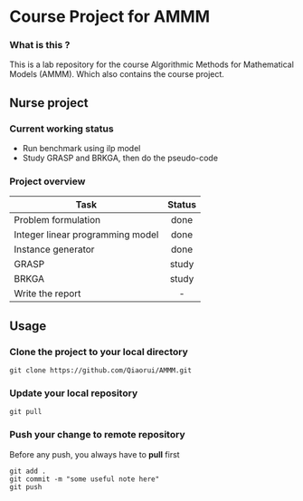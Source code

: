 # Course Project for AMMM
### What is this ?
This is a lab repository for the course Algorithmic Methods for Mathematical Models (AMMM). Which also contains the course project.

## Nurse project

### Current working status
* Run benchmark using ilp model
* Study GRASP and BRKGA, then do the pseudo-code

### Project overview
| Task                              | Status   |
| --------------------------------- | :------: |
| Problem formulation               | done     |
| Integer linear programming model  | done     |  
| Instance generator                | done     |
| GRASP                             | study    |
| BRKGA                             | study    |
| Write the report                  |    -     |


## Usage
### Clone the project to your local directory
```
git clone https://github.com/Qiaorui/AMMM.git
```
### Update your local repository
```
git pull
```
### Push your change to remote repository
Before any push, you always have to **pull** first
```
git add .
git commit -m "some useful note here"
git push
```
